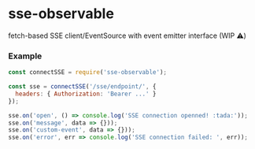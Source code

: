 # sse-observable
fetch-based SSE client/EventSource with event emitter interface (WIP :warning:)

### Example
```javascript
const connectSSE = require('sse-observable');

const sse = connectSSE('/sse/endpoint/', {
  headers: { Authorization: 'Bearer ...' }
});

sse.on('open', () => console.log('SSE connection openned! :tada:'));
sse.on('message', data => {}));
sse.on('custom-event', data => {}));
sse.on('error', err => console.log('SSE connection failed: ', err));
```
